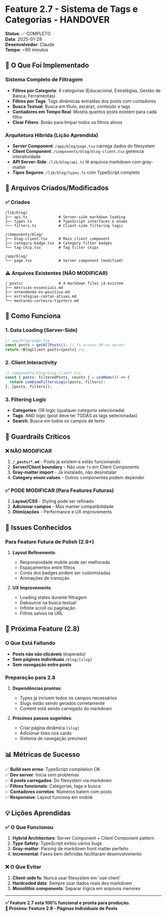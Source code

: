 # Feature 2.7 - Sistema de Tags e Categorias - HANDOVER

**Status**: ✅ COMPLETO  
**Data**: 2025-01-29  
**Desenvolvedor**: Claude  
**Tempo**: ~90 minutos  

## 🎯 O Que Foi Implementado

### Sistema Completo de Filtragem
- **Filtros por Categoria**: 4 categorias (Educacional, Estratégias, Gestão de Banca, Ferramentas)
- **Filtros por Tags**: Tags dinâmicas extraídas dos posts com contadores
- **Busca Textual**: Busca em título, excerpt, conteúdo e tags
- **Contadores em Tempo Real**: Mostra quantos posts existem para cada filtro
- **Clear Filters**: Botão para limpar todos os filtros ativos

### Arquitetura Híbrida (Lição Aprendida)
- **Server Component**: `/app/blog/page.tsx` carrega dados do filesystem
- **Client Component**: `/components/blog/blog-client.tsx` gerencia interatividade
- **API Server-Side**: `/lib/blog/api.ts` lê arquivos markdown com gray-matter
- **Tipos Seguros**: `/lib/blog/types.ts` com TypeScript completo

## 📁 Arquivos Criados/Modificados

### ✅ Criados
```
/lib/blog/
├── api.ts              # Server-side markdown loading
├── types.ts            # TypeScript interfaces e enums
└── filters.ts          # Client-side filtering logic

/components/blog/
├── blog-client.tsx     # Main client component
├── category-badge.tsx  # Category filter badges
└── tag-chip.tsx        # Tag filter chips

/app/blog/
└── page.tsx            # Server component (modified)
```

### ⚠️ Arquivos Existentes (NÃO MODIFICAR)
```
/_posts/                # 4 markdown files já existem
├── metricas-essenciais.md
├── entendendo-ev-positivo.md
├── estrategias-contas-ativas.md
└── montando-carteira-tipsters.md
```

## 🔧 Como Funciona

### 1. Data Loading (Server-Side)
```typescript
// app/blog/page.tsx
const posts = getAllPosts(); // fs access OK on server
return <BlogClient posts={posts} />;
```

### 2. Client Interactivity
```typescript
// components/blog/blog-client.tsx
const { posts: filteredPosts, counts } = useMemo(() => {
  return combineFiltersLogic(posts, filters);
}, [posts, filters]);
```

### 3. Filtering Logic
- **Categories**: OR logic (qualquer categoria selecionada)
- **Tags**: AND logic (post deve ter TODAS as tags selecionadas)
- **Search**: Busca em todos os campos de texto

## 🚨 Guardrails Críticos

### ❌ NÃO MODIFICAR
1. **`/_posts/*.md`** - Posts já existem e estão funcionando
2. **Server/Client boundary** - Não usar `fs` em Client Components
3. **Gray-matter import** - Já instalado, não desinstalar
4. **Category enum values** - Outros componentes podem depender

### ✅ PODE MODIFICAR (Para Features Futuras)
1. **Layout/CSS** - Styling pode ser refinado
2. **Adicionar campos** - Mas manter compatibilidade
3. **Otimizações** - Performance e UX improvements

## 🐛 Issues Conhecidos

### Para Feature Futura de Polish (2.9+)
1. **Layout Refinements**:
   - Responsividade mobile pode ser melhorada
   - Espaçamentos entre filtros
   - Cores dos badges podem ser customizadas
   - Animações de transição

2. **UX Improvements**:
   - Loading states durante filtragem
   - Debounce na busca textual
   - Infinite scroll ou paginação
   - Filtros salvos na URL

## 🎯 Próxima Feature (2.8)

### O Que Está Faltando
- **Posts não são clicáveis** (esperado)
- **Sem páginas individuais** `/blog/[slug]`
- **Sem navegação entre posts**

### Preparação para 2.8
1. **Dependências prontas**:
   - Types já incluem todos os campos necessários
   - Slugs estão sendo gerados corretamente
   - Content está sendo carregado do markdown

2. **Próximos passos sugeridos**:
   - Criar página dinâmica `[slug]`
   - Adicionar links nos cards
   - Sistema de navegação prev/next

## 📊 Métricas de Sucesso

✅ **Build sem erros**: TypeScript compilation OK  
✅ **Dev server**: Inicia sem problemas  
✅ **4 posts carregados**: Do filesystem via markdown  
✅ **Filtros funcionais**: Categorias, tags e busca  
✅ **Contadores corretos**: Números batem com posts  
✅ **Responsive**: Layout funciona em mobile  

## 💡 Lições Aprendidas

### ✅ O Que Funcionou
1. **Hybrid Architecture**: Server Component + Client Component pattern
2. **Type Safety**: TypeScript evitou vários bugs
3. **Gray-matter**: Parsing de markdown front matter perfeito
4. **Incremental**: Fases bem definidas facilitaram desenvolvimento

### ❌ O Que Evitar
1. **Client-side fs**: Nunca usar filesystem em 'use client'
2. **Hardcoded data**: Sempre usar dados reais dos markdown
3. **Monolithic components**: Separar lógica em arquivos menores

---

**✅ Feature 2.7 está 100% funcional e pronta para produção.**  
**🚀 Próxima: Feature 2.8 - Páginas Individuais de Posts**